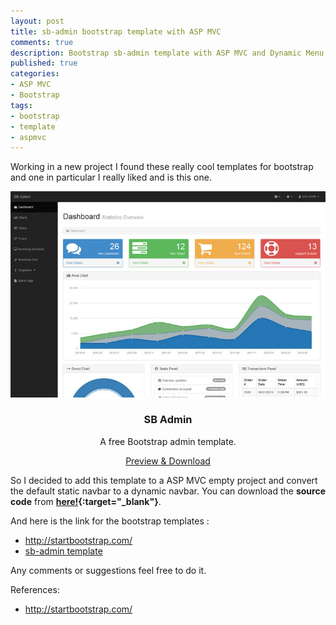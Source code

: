 ```yaml
---
layout: post
title: sb-admin bootstrap template with ASP MVC
comments: true
description: Bootstrap sb-admin template with ASP MVC and Dynamic Menu
published: true
categories:
- ASP MVC
- Bootstrap
tags:
- bootstrap
- template
- aspmvc
---
```



Working in a new project I found these really cool templates for bootstrap and one in particular I really liked and is this one.

<div class="row previews" align="center">
	<div class="thumbnail">
		<a class="post-image-link" href="/images/sb-admin.jpg">
		<p>
		<img class="img-responsive" alt="Free Bootstrap Admin Template - SB Admin" src="/images/sb-admin.jpg">
		</p>
		</a>
		<div class="caption">
		<h3>SB Admin</h3>
		<p>A free Bootstrap admin template.</p>
		<a class="btn btn-default" href="http://startbootstrap.com/template-overviews/sb-admin/">Preview & Download</a>
		</div>
	</div>
</div>

So I decided to add this template to a ASP MVC empty project and convert the default static navbar to a dynamic navbar.
You can download the **source code** from **[here!](https://github.com/lvasquez/sb-admin-bootstrap-template-with-asp-mvc){:target="_blank"}**.

And here is the link for the bootstrap templates :

* <a target="_blank" href="http://startbootstrap.com/">http://startbootstrap.com/</a>
* <a target="_blank" href="http://startbootstrap.com/template-overviews/sb-admin/">sb-admin template</a>

Any comments or suggestions feel free to do it.

References:

* <a target="_blank" href="http://startbootstrap.com/">http://startbootstrap.com/</a>
